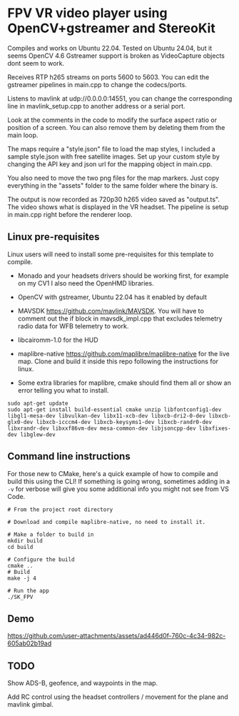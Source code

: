 # FPV VR video player using OpenCV+gstreamer and StereoKit

Compiles and works on Ubuntu 22.04. Tested on Ubuntu 24.04, but it seems OpenCV 4.6 Gstreamer support is broken as VideoCapture objects dont seem to work.

Receives RTP h265 streams on ports 5600 to 5603. You can edit the gstreamer pipelines in main.cpp to change the codecs/ports.

Listens to mavlink at udp://0.0.0.0:14551, you can change the corresponding line in mavlink_setup.cpp to another address or a serial port.

Look at the comments in the code to modify the surface aspect ratio or position of a screen. You can also remove them by deleting them from the main loop.

The maps require a "style.json" file to load the map styles, I included a sample style.json with free satellite images. Set up your custom style by changing the API key and json url for the mapping object in main.cpp.

You also need to move the two png files for the map markers. Just copy everything in the "assets" folder to the same folder where the binary is.

The output is now recorded as 720p30 h265 video saved as "output.ts". The video shows what is displayed in the VR headset. The pipeline is setup in main.cpp right before the renderer loop.

## Linux pre-requisites

Linux users will need to install some pre-requisites for this template to compile. 

* Monado and your headsets drivers should be working first, for example on my CV1 I also need the OpenHMD libraries.

* OpenCV with gstreamer, Ubuntu 22.04 has it enabled by default

* MAVSDK https://github.com/mavlink/MAVSDK. You will have to comment out the if block in mavsdk_impl.cpp that excludes telemetry radio data for WFB telemetry to work.

* libcairomm-1.0 for the HUD

* maplibre-native https://github.com/maplibre/maplibre-native for the live map. Clone and build it inside this repo following the instructions for linux.

* Some extra libraries for maplibre, cmake should find them all or show an error telling you what to install.

```shell
sudo apt-get update
sudo apt-get install build-essential cmake unzip libfontconfig1-dev libgl1-mesa-dev libvulkan-dev libx11-xcb-dev libxcb-dri2-0-dev libxcb-glx0-dev libxcb-icccm4-dev libxcb-keysyms1-dev libxcb-randr0-dev libxrandr-dev libxxf86vm-dev mesa-common-dev libjsoncpp-dev libxfixes-dev libglew-dev
```

## Command line instructions

For those new to CMake, here's a quick example of how to compile and build this using the CLI! If something is going wrong, sometimes adding in a `-v` for verbose will give you some additional info you might not see from VS Code.

```shell
# From the project root directory

# Download and compile maplibre-native, no need to install it.

# Make a folder to build in
mkdir build
cd build

# Configure the build
cmake .. 
# Build
make -j 4

# Run the app
./SK_FPV
```
## Demo

https://github.com/user-attachments/assets/ad446d0f-760c-4c34-982c-605ab02b19ad

## TODO

Show ADS-B, geofence, and waypoints in the map.

Add RC control using the headset controllers / movement for the plane and mavlink gimbal.


